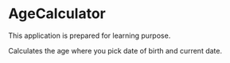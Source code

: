 # AgeCalculator

This application is prepared for learning purpose.

Calculates the age where you pick date of birth and current date.
